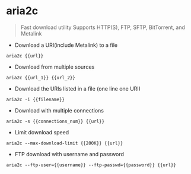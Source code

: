 # aria2c

> Fast download utility
> Supports HTTP(S), FTP, SFTP, BitTorrent, and Metalink

- Download a URI(include Metalink) to a file

`aria2c {{url}}`

- Download from multiple sources

`aria2c {{url_1}} {{url_2}}`

- Download the URIs listed in a file (one line one URI)

`aria2c -i {{filename}}`

- Download with multiple connections

`aria2c -s {{connections_num}} {{url}}`

- Limit download speed

`aria2c --max-download-limit {{200K}} {{url}}`

- FTP download with username and password

`aria2c --ftp-user={{username}} --ftp-passwd={{password}} {{url}}`
